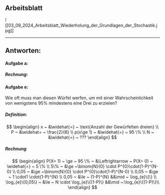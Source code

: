 ## Arbeitsblatt

![[03_09_2024_Arbeitsblatt_Wiederholung_der_Grundlagen_der_Stochastik.jpg]]

---

## Antworten:
#### Aufgabe a:
##### Rechnung:


#### Aufgabe e:
Wie oft muss man diesen Würfel werfen, um mit einer Wahrscheinlichkeit von wenigstens 95% mindestens eine Drei zu erzielen?
##### Definition:

$$
\begin{align}
x ~ &\widehat{=} ~ \text{Anzahl der Gewürfelten dreien} \\
P ~ &\widehat= ~ \frac{2}{6} \\
p(x\ge 1) ~ &\widehat{=} ~ 95 \% \\
N ~ &\widehat{=} ~ ???
\end{align}
$$

##### Rechnung

$$
\begin{align}
P(X= 1) ~ \ge ~ 95 \% ~ &\Leftrightarrow ~ P(X= 0) ~ \widehat{=} ~ 5 \% \\
5\% ~ &\ge ~\binom{N}{0} \cdot P^{0}\cdot(1-P)^{N-0} \\
0,05 ~ &\ge ~\binom{N}{0} \cdot P^{0}\cdot(1-P)^{N-0} \\
0,05 ~ &\ge ~ 1 \cdot1 \cdot(1-P)^{N} \\
0,05 ~ &\le ~ (1-P)^{N} &&\mid ~ \log_{e}\{\} \\
\log_{e}\{0,05\} ~ &\le ~ N \cdot \log_{e}\{(1-P)\} &&\mid ~:\log_{e}\{(1-P)\}\\
\end{align}
$$


